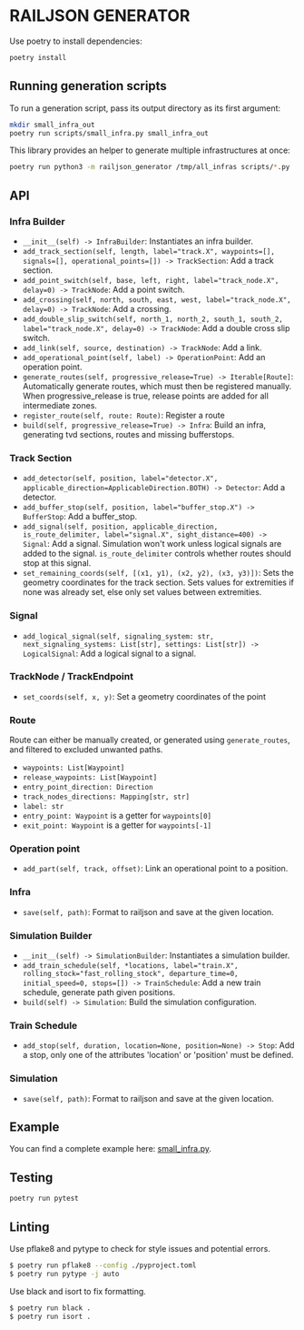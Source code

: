 # RAILJSON GENERATOR

Use poetry to install dependencies:

```sh
poetry install
```

## Running generation scripts

To run a generation script, pass its output directory as its first argument:

```sh
mkdir small_infra_out
poetry run scripts/small_infra.py small_infra_out
```

This library provides an helper to generate multiple infrastructures at once:

```sh
poetry run python3 -m railjson_generator /tmp/all_infras scripts/*.py
```

## API

### Infra Builder

- `__init__(self) -> InfraBuilder`: Instantiates an infra builder.
- `add_track_section(self, length, label="track.X", waypoints=[], signals=[], operational_points=[]) -> TrackSection`: Add a track section.
- `add_point_switch(self, base, left, right, label="track_node.X", delay=0) -> TrackNode`: Add a point switch.
- `add_crossing(self, north, south, east, west, label="track_node.X", delay=0) -> TrackNode`: Add a crossing.
- `add_double_slip_switch(self, north_1, north_2, south_1, south_2, label="track_node.X", delay=0) -> TrackNode`: Add a double cross slip switch.
- `add_link(self, source, destination) -> TrackNode`: Add a link.
- `add_operational_point(self, label) -> OperationPoint`: Add an operation point.
- `generate_routes(self, progressive_release=True) -> Iterable[Route]`: Automatically generate routes, which must then be registered manually. When progressive_release is true, release points are added for all intermediate zones.
- `register_route(self, route: Route)`: Register a route
- `build(self, progressive_release=True) -> Infra`: Build an infra, generating tvd sections, routes and missing bufferstops.

### Track Section

- `add_detector(self, position, label="detector.X", applicable_direction=ApplicableDirection.BOTH) -> Detector`: Add a detector.
- `add_buffer_stop(self, position, label="buffer_stop.X") -> BufferStop`: Add a buffer_stop.
- `add_signal(self, position, applicable_direction, is_route_delimiter, label="signal.X", sight_distance=400) -> Signal`: Add a signal. Simulation won't work unless logical signals are added to the signal. `is_route_delimiter` controls whether routes should stop at this signal.
- `set_remaining_coords(self, [(x1, y1), (x2, y2), (x3, y3)])`: Sets the geometry coordinates for the track section. Sets values for extremities if none was already set, else only set values between extremities.

### Signal

- `add_logical_signal(self, signaling_system: str, next_signaling_systems: List[str], settings: List[str]) -> LogicalSignal`: Add a logical signal to a signal.

### TrackNode / TrackEndpoint

- `set_coords(self, x, y)`: Set a geometry coordinates of the point

### Route

Route can either be manually created, or generated using `generate_routes`, and filtered to excluded unwanted paths.

- `waypoints: List[Waypoint]`
- `release_waypoints: List[Waypoint]`
- `entry_point_direction: Direction`
- `track_nodes_directions: Mapping[str, str]`
- `label: str`
- `entry_point: Waypoint` is a getter for `waypoints[0]`
- `exit_point: Waypoint` is a getter for `waypoints[-1]`

### Operation point

- `add_part(self, track, offset)`: Link an operational point to a position.

### Infra

- `save(self, path)`: Format to railjson and save at the given location.

### Simulation Builder

- `__init__(self) -> SimulationBuilder`: Instantiates a simulation builder.
- `add_train_schedule(self, *locations, label="train.X", rolling_stock="fast_rolling_stock", departure_time=0, initial_speed=0, stops=[]) -> TrainSchedule`: Add a new train schedule, generate path given positions.
- `build(self) -> Simulation`: Build the simulation configuration.

### Train Schedule

- `add_stop(self, duration, location=None, position=None) -> Stop`: Add a stop, only one of the attributes 'location' or 'position' must be defined.

### Simulation

- `save(self, path)`: Format to railjson and save at the given location.

## Example

You can find a complete example here: [small_infra.py](railjson_generator/schema/infra/infra.py).

## Testing

```sh
poetry run pytest
```

## Linting

Use pflake8 and pytype to check for style issues and potential errors.

```sh
$ poetry run pflake8 --config ./pyproject.toml
$ poetry run pytype -j auto
```

Use black and isort to fix formatting.

```sh
$ poetry run black .
$ poetry run isort .
```
